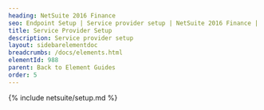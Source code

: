 ```yaml
---
heading: NetSuite 2016 Finance
seo: Endpoint Setup | Service provider setup | NetSuite 2016 Finance | Cloud Elements API Docs
title: Service Provider Setup
description: Service provider setup
layout: sidebarelementdoc
breadcrumbs: /docs/elements.html
elementId: 988
parent: Back to Element Guides
order: 5
---
```


{% include netsuite/setup.md %}